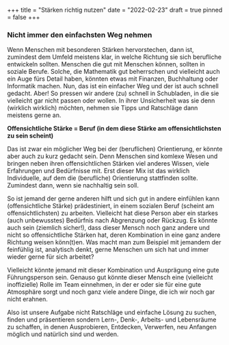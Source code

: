 +++
title = "Stärken richtig nutzen"
date = "2022-02-23"
draft = true
pinned = false
+++
### Nicht immer den einfachsten Weg nehmen

Wenn Menschen mit besonderen Stärken hervorstechen, dann ist, zumindest dem Umfeld meistens klar, in welche Richtung sie sich berufliche entwickeln sollten. Menschen die gut mit Menschen können, sollten in soziale Berufe. Solche, die Mathematik gut beherrschen und vielleicht auch ein Auge fürs Detail haben, könnten etwas mit Finanzen, Buchhaltung oder Informatik machen. Nun, das ist ein einfacher Weg und der ist auch schnell gedacht. Aber! So pressen wir andere (zu) schnell in Schubladen, in die sie vielleicht gar nicht passen oder wollen. In ihrer Unsicherheit was sie denn (wirklich wirklich) möchten, nehmen sie Tipps und Ratschläge dann meistens gerne an. 

**Offensichtliche Stärke = Beruf (in dem diese Stärke am offensichtlichsten zu sein scheint)**

Das ist zwar ein möglicher Weg bei der (beruflichen) Orientierung, er könnte aber auch zu kurz gedacht sein. Denn Menschen sind komlexe Wesen und bringen neben ihren offensichtlichen Stärken viel anderes Wissen, viele Erfahrungen und Bedürfnisse mit. Erst dieser Mix ist das wirklich Individuelle, auf dem die (berufliche) Orientierung stattfinden sollte. Zumindest dann, wenn sie nachhaltig sein soll. 

So ist jemand der gerne anderen hilft und sich gut in andere einfühlen kann (offensichtliche Stärke) prädestiniert, in einem sozialen Beruf (scheint am offensichtlichsten) zu arbeiten. Vielleicht hat diese Person aber ein starkes (auch unbewusstes) Bedürfnis nach Abgrenzung oder Rückzug. Es könnte auch sein (ziemlich sicher!), dass dieser Mensch noch ganz andere und nicht so offensichtliche Stärken hat, deren Kombination in eine ganz andere Richtung weisen könn(t)en. Was macht man zum Beispiel mit jemandem der feinfühlig ist, analytisch denkt, gerne Menschen um sich hat und immer wieder gerne für sich arbeitet? 

Vielleicht könnte jemand mit dieser Kombination und Ausprägung eine gute Führungsperson sein. Genauso gut könnte dieser Mensch eine (vielleicht inoffizielle) Rolle im Team einnehmen, in der er oder sie für eine gute Atmosphäre sorgt und noch ganz viele andere Dinge, die ich wir noch gar nicht erahnen. 

Also ist unsere Aufgabe nicht Ratschläge und einfache Lösung zu suchen, finden und präsentieren sondern Lern-, Denk-, Arbeits- und Lebensräume zu schaffen, in denen Ausprobieren, Entdecken, Verwerfen, neu Anfangen möglich und natürlich sind und werden.